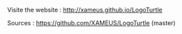 Visite the website : http://xameus.github.io/LogoTurtle

Sources : https://github.com/XAMEUS/LogoTurtle (master)
